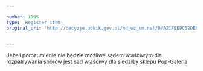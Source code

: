 ```yaml
---

number: 1995
type: 'Register item'
original_uri: 'http://decyzje.uokik.gov.pl/nd_wz_um.nsf/0/A21FEE9C52DE6895C1257788003B487B?OpenDocument'


---
```


Jeżeli porozumienie nie będzie możliwe sądem właściwym dla rozpatrywania sporów jest sąd właściwy dla siedziby sklepu Pop-Galeria

